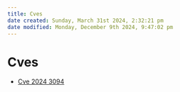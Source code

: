 ```yaml
---
title: Cves
date created: Sunday, March 31st 2024, 2:32:21 pm
date modified: Monday, December 9th 2024, 9:47:02 pm
---
```


# Cves

- [Cve 2024 3094](CVE-2024-3094.md)
